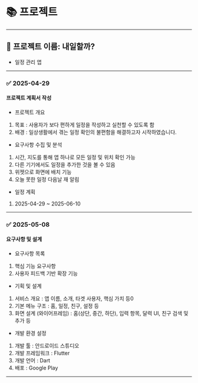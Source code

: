 # 📚 프로젝트
---

## **📌 프로젝트 이름: 내일할까?**  
- 일정 관리 앱
---
### **✅ 2025-04-29**
#### 프로젝트 계획서 작성
- 프로젝트 개요
1) 목표 : 사용자가 보다 편하게 일정을 작성하고 실천할 수 있도록 함
2) 배경 : 일상생활에서 겪는 일정 확인의 불편함을 해결하고자 시작하였습니다.
- 요구사항 수집 및 분석
1) 시간, 지도를 통해 앱 하나로 모든 일정 및 위치 확인 가능
2) 다른 기기에서도 일정을 추가한 것을 볼 수 있음
3) 위젯으로 화면에 배치 기능
4) 오늘 못한 일정 다음날 재 알림
- 일정 계획
1) 2025-04-29 ~ 2025-06-10

---
### **✅ 2025-05-08**
#### 요구사항 및 설계
- 요구사항 목록
1) 핵심 기능 요구사항
2) 사용자 피드백 기반 확장 기능
- 기획 및 설계
1) 서비스 개요 : 앱 이름, 소개, 타겟 사용자, 핵심 가치 등0
2) 기본 메뉴 구조 : 홈, 일정, 친구, 설정 등
3) 화면 설계 (와이어프레임) : 홈(상단, 중간, 하단), 입력 항목, 달력 UI, 친구 검색 및 추가 등
- 개발 환경 설정
1) 개발 툴 : 안드로이드 스튜디오
2) 개발 프레임워크 : Flutter
3) 개발 언어 : Dart
4) 배포 : Google Play
---
